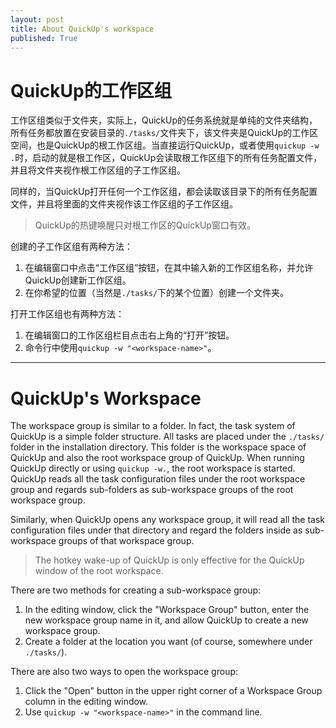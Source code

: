 ```yaml
---
layout: post
title: About QuickUp's workspace
published: True
---
```

# QuickUp的工作区组

工作区组类似于文件夹，实际上，QuickUp的任务系统就是单纯的文件夹结构，所有任务都放置在安装目录的`./tasks/`文件夹下，该文件夹是QuickUp的工作区空间，也是QuickUp的根工作区组。当直接运行QuickUp，或者使用`quickup -w .`时，启动的就是根工作区，QuickUp会读取根工作区组下的所有任务配置文件，并且将文件夹视作根工作区组的子工作区组。

同样的，当QuickUp打开任何一个工作区组，都会读取该目录下的所有任务配置文件，并且将里面的文件夹视作该工作区组的子工作区组。

> QuickUp的热键唤醒只对根工作区的QuickUp窗口有效。

创建的子工作区组有两种方法：

1. 在编辑窗口中点击“工作区组”按钮，在其中输入新的工作区组名称，并允许QuickUp创建新工作区组。
2. 在你希望的位置（当然是`./tasks/`下的某个位置）创建一个文件夹。

打开工作区组也有两种方法：

1. 在编辑窗口的工作区组栏目点击右上角的“打开”按钮。
2. 命令行中使用`quickup -w "<workspace-name>"`。

---

# QuickUp's Workspace

The workspace group is similar to a folder. In fact, the task system of QuickUp is a simple folder structure. All tasks are placed under the `./tasks/` folder in the installation directory. This folder is the workspace space of QuickUp and also the root workspace group of QuickUp. When running QuickUp directly or using `quickup -w.`, the root workspace is started. QuickUp reads all the task configuration files under the root workspace group and regards sub-folders as sub-workspace groups of the root workspace group.

Similarly, when QuickUp opens any workspace group, it will read all the task configuration files under that directory and regard the folders inside as sub-workspace groups of that workspace group.

> The hotkey wake-up of QuickUp is only effective for the QuickUp window of the root workspace.

There are two methods for creating a sub-workspace group:

1. In the editing window, click the "Workspace Group" button, enter the new workspace group name in it, and allow QuickUp to create a new workspace group.
2. Create a folder at the location you want (of course, somewhere under `./tasks/`).

There are also two ways to open the workspace group:

1. Click the "Open" button in the upper right corner of a Workspace Group column in the editing window.
2. Use `quickup -w "<workspace-name>"` in the command line.